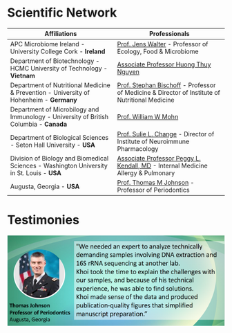 # Scientific Network



Affiliations | Professionals | 
----------- | ------- |
APC Microbiome Ireland - University College Cork - **Ireland** | [Prof. Jens Walter](https://scholar.google.ca/citations?hl=en&user=28ncdqIAAAAJ) - Professor of Ecology, Food & Microbiome | 
Department of Biotechnology - HCMC University of Technology - **Vietnam** | [Associate Professor Huong Thuy Nguyen](http://che.hcmut.edu.vn/personnel/nthuong13567) 
Department of Nutritional Medicine & Prevention - University of Hohenheim - **Germany** | [Prof. Stephan Bischoff](https://scholar.google.ca/citations?hl=en&user=ZHoQZ4EAAAAJ) - Professor of Medicine & Director of Institute of Nutritional Medicine |
Department of Microbilogy and Immunology - University of British Columbia - **Canada** | [Prof. William W Mohn](https://scholar.google.ca/citations?hl=en&user=blL2xr4AAAAJ)|
Department of Biological Sciences - Seton Hall University - **USA** | [Prof. Sulie L. Change](https://www.shu.edu/profiles/suliechang.cfm) - Director of Institute of Neuroimmune Pharmacology |
Division of Biology and Biomedical Sciences - Washington University in St. Louis - **USA** | [Associate Professor Peggy L. Kendall, MD](http://dbbs.wustl.edu/faculty/Pages/faculty_bio.aspx?SID=6857) - Internal Medicine Allergy & Pulmonary |
Augusta, Georgia - **USA** | [Prof. Thomas M Johnson](https://scholar.google.com/citations?user=4PfNmlgAAAAJ&hl=en) - Professor of Periodontics |

# Testimonies 

<p align="center">
<img src="images/Thomas1.png?raw=true"/>
</p> 


